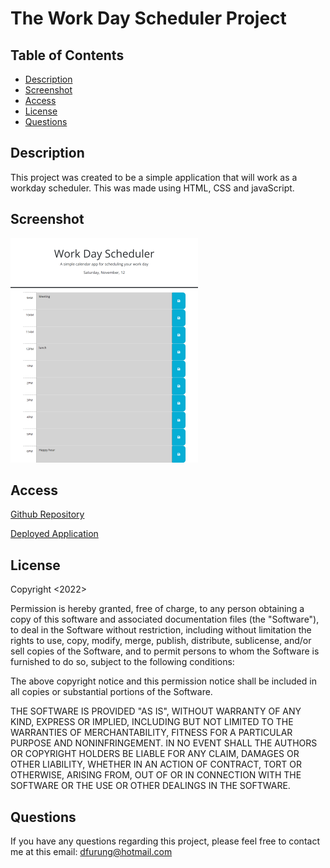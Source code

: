 # The Work Day Scheduler Project

## Table of Contents

- [Description](#description)
- [Screenshot](#screenshot)
- [Access](#access)
- [License](#license)
- [Questions](#questions)

## Description

This project was created to be a simple application that will work as a workday scheduler. This was made using HTML, CSS and javaScript.


## Screenshot

![Screenshot of Application](./assets/SchedulerScreenshot.png)
## Access

[Github Repository](https://github.com/difurung/The-Work-Day-Scheduler-Project)

[Deployed Application](https://difurung.github.io/The-Work-Day-Scheduler-Project/)

## License

Copyright <2022> <Denart Ifurung>

Permission is hereby granted, free of charge, to any person obtaining a copy of this software and associated documentation files (the "Software"), to deal in the Software without restriction, including without limitation the rights to use, copy, modify, merge, publish, distribute, sublicense, and/or sell copies of the Software, and to permit persons to whom the Software is furnished to do so, subject to the following conditions:

The above copyright notice and this permission notice shall be included in all copies or substantial portions of the Software.

THE SOFTWARE IS PROVIDED "AS IS", WITHOUT WARRANTY OF ANY KIND, EXPRESS OR IMPLIED, INCLUDING BUT NOT LIMITED TO THE WARRANTIES OF MERCHANTABILITY, FITNESS FOR A PARTICULAR PURPOSE AND NONINFRINGEMENT. IN NO EVENT SHALL THE AUTHORS OR COPYRIGHT HOLDERS BE LIABLE FOR ANY CLAIM, DAMAGES OR OTHER LIABILITY, WHETHER IN AN ACTION OF CONTRACT, TORT OR OTHERWISE, ARISING FROM, OUT OF OR IN CONNECTION WITH THE SOFTWARE OR THE USE OR OTHER DEALINGS IN THE SOFTWARE.




## Questions

If you have any questions regarding this project, please feel free to contact me at this email: dfurung@hotmail.com
